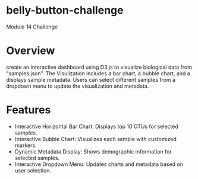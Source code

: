 # belly-button-challenge
Module 14 Challenge

# Overview 
create an interactive dashboard using D3.js to visualize biological data from "samples.json". The Visulization includes a bar chart, a bubble chart, and a displays sample metadata. Users can select different samples from a dropdown menu to update the visualization and metadata.

# Features

- Interactive Horizontal Bar Chart: Displays top 10 OTUs for selected samples.
- Interactive Bubble Chart: Visualizes each sample with customized markers.
- Dynamic Metadata Display: Shows demographic information for selected samples.
- Interactive Dropdown Menu: Updates charts and metadata based on user selection.





